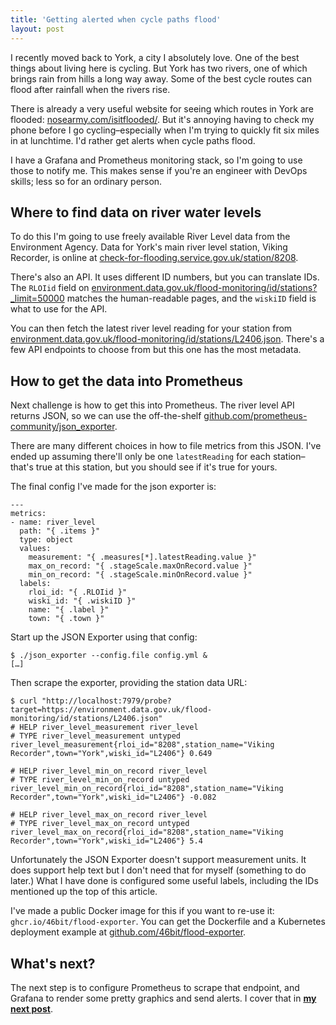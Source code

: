 ```yaml
---
title: 'Getting alerted when cycle paths flood'
layout: post
---
```


I recently moved back to York, a city I absolutely love. One of the best things about living here is cycling. But York has two rivers, one of which brings rain from hills a long way away. Some of the best cycle routes can flood after rainfall when the rivers rise.
<!--more-->

There is already a very useful website for seeing which routes in York are flooded: [nosearmy.com/isitflooded/](http://nosearmy.com/isitflooded/). But it's annoying having to check my phone before I go cycling–especially when I'm trying to quickly fit six miles in at lunchtime. I'd rather get alerts when cycle paths flood.

I have a Grafana and Prometheus monitoring stack, so I'm going to use those to notify me. This makes sense if you're an engineer with DevOps skills; less so for an ordinary person.

## Where to find data on river water levels

To do this I'm going to use freely available River Level data from the Environment Agency. Data for York's main river level station, Viking Recorder, is online at [check-for-flooding.service.gov.uk/station/8208](https://check-for-flooding.service.gov.uk/station/8208).

There's also an API. It uses different ID numbers, but you can translate IDs. The `RLOIid` field on [environment.data.gov.uk/flood-monitoring/id/stations?_limit=50000](https://environment.data.gov.uk/flood-monitoring/id/stations?_limit=50000) matches the human-readable pages, and the `wiskiID` field is what to use for the API.

You can then fetch the latest river level reading for your station from [environment.data.gov.uk/flood-monitoring/id/stations/L2406.json](https://environment.data.gov.uk/flood-monitoring/id/stations/L2406.json). There's a few API endpoints to choose from but this one has the most metadata.

## How to get the data into Prometheus

Next challenge is how to get this into Prometheus. The river level API returns JSON, so we can use the off-the-shelf [github.com/prometheus-community/json_exporter](https://github.com/prometheus-community/json_exporter).

There are many different choices in how to file metrics from this JSON. I've ended up assuming there'll only be one `latestReading` for each station–that's true at this station, but you should see if it's true for yours.

The final config I've made for the json exporter is:

```
---
metrics:
- name: river_level
  path: "{ .items }"
  type: object
  values:
    measurement: "{ .measures[*].latestReading.value }"
    max_on_record: "{ .stageScale.maxOnRecord.value }"
    min_on_record: "{ .stageScale.minOnRecord.value }"
  labels:
    rloi_id: "{ .RLOIid }"
    wiski_id: "{ .wiskiID }"
    name: "{ .label }"
    town: "{ .town }"
```

Start up the JSON Exporter using that config:

```
$ ./json_exporter --config.file config.yml &
[…]
```

Then scrape the exporter, providing the station data URL:

```
$ curl "http://localhost:7979/probe?target=https://environment.data.gov.uk/flood-monitoring/id/stations/L2406.json"
# HELP river_level_measurement river_level
# TYPE river_level_measurement untyped
river_level_measurement{rloi_id="8208",station_name="Viking Recorder",town="York",wiski_id="L2406"} 0.649

# HELP river_level_min_on_record river_level
# TYPE river_level_min_on_record untyped
river_level_min_on_record{rloi_id="8208",station_name="Viking Recorder",town="York",wiski_id="L2406"} -0.082

# HELP river_level_max_on_record river_level
# TYPE river_level_max_on_record untyped
river_level_max_on_record{rloi_id="8208",station_name="Viking Recorder",town="York",wiski_id="L2406"} 5.4
```

Unfortunately the JSON Exporter doesn't support measurement units. It does support help text but I don't need that for myself (something to do later.) What I have done is configured some useful labels, including the IDs mentioned up the top of this article.

I've made a public Docker image for this if you want to re-use it: `ghcr.io/46bit/flood-exporter`. You can get the Dockerfile and a Kubernetes deployment example at [github.com/46bit/flood-exporter](https://github.com/46bit/flood-exporter).

## What's next?

The next step is to configure Prometheus to scrape that endpoint, and Grafana to render some pretty graphics and send alerts. I cover that in **[my next post](/2021/getting-alerted-when-cycle-paths-flood-part-two/)**.
